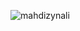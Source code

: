 

<p><img align="center" src="https://github-readme-stats.vercel.app/api/top-langs?username=mahdizynali&show_icons=true&locale=en&layout=compact" alt="mahdizynali" /></p>
